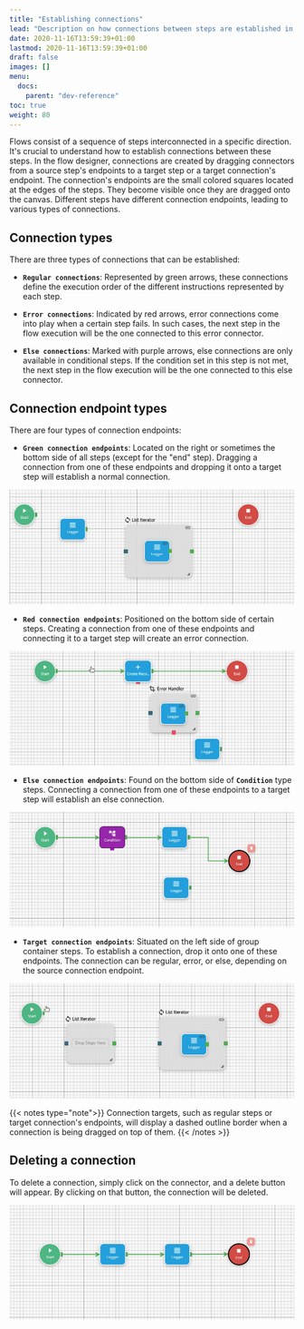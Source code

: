 ```yaml
---
title: "Establishing connections"
lead: "Description on how connections between steps are established in the flow designer"
date: 2020-11-16T13:59:39+01:00
lastmod: 2020-11-16T13:59:39+01:00
draft: false
images: []
menu:
  docs:
    parent: "dev-reference"
toc: true
weight: 80
---
```


Flows consist of a sequence of steps interconnected in a specific direction. It's crucial to understand how to establish connections between these steps. In the flow designer, connections are created by dragging connectors from a source step's endpoints to a target step or a target connection's endpoint. The connection's endpoints are the small colored squares located at the edges of the steps. They become visible once they are dragged onto the canvas. Different steps have different connection endpoints, leading to various types of connections.

## **Connection types**

There are three types of connections that can be established:

- **`Regular connections`**: Represented by green arrows, these connections define the execution order of the different instructions represented by each step.

- **`Error connections`**: Indicated by red arrows, error connections come into play when a certain step fails. In such cases, the next step in the flow execution will be the one connected to this error connector.

- **`Else connections`**: Marked with purple arrows, else connections are only available in conditional steps. If the condition set in this step is not met, the next step in the flow execution will be the one connected to this else connector.

## **Connection endpoint types**

There are four types of connection endpoints:

- **`Green connection endpoints`**: Located on the right or sometimes the bottom side of all steps (except for the "end" step). Dragging a connection from one of these endpoints and dropping it onto a target step will establish a normal connection.

![Regular Connection](images/vendor/flows/regular_connection.gif)

- **`Red connection endpoints`**: Positioned on the bottom side of certain steps. Creating a connection from one of these endpoints and connecting it to a target step will create an error connection.

![Error Connection](images/vendor/flows/error_connection.gif)

- **`Else connection endpoints`**: Found on the bottom side of **`Condition`** type steps. Connecting a connection from one of these endpoints to a target step will establish an else connection.

![Else Connection](images/vendor/flows/else_connection.gif)

- **`Target connection endpoints`**: Situated on the left side of group container steps. To establish a connection, drop it onto one of these endpoints. The connection can be regular, error, or else, depending on the source connection endpoint.

![Target Connection](images/vendor/flows/target_connection.gif)

{{< notes type="note">}}
Connection targets, such as regular steps or target connection's endpoints, will display a dashed outline border when a connection is being dragged on top of them.
{{< /notes >}}

## **Deleting a connection**

To delete a connection, simply click on the connector, and a delete button will appear. By clicking on that button, the connection will be deleted.

![Deleting a Connection](images/vendor/flows/deleting_connection.gif)



